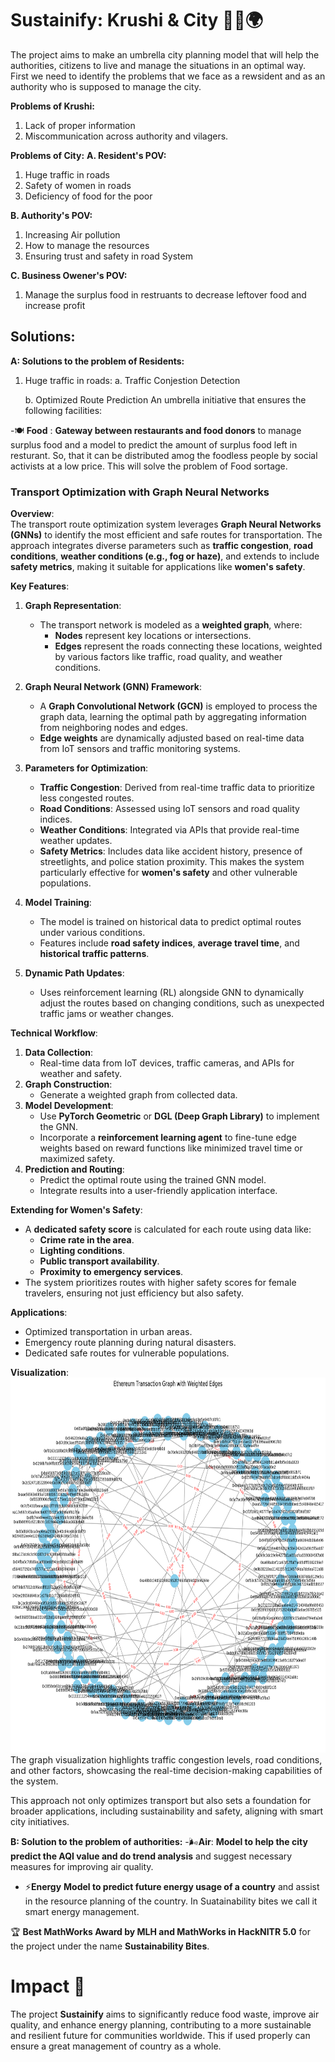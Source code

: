 # Sustainify: Krushi & City 🌱🍴🌍
The project aims to make an umbrella city planning model that will help the authorities, citizens to live and manage the situations in an optimal way. First we need to identify the problems that we face as a rewsident and as an authority who is supposed to manage the city.

**Problems of Krushi:**
1. Lack of proper information
2. Miscommunication across authority and vilagers.

**Problems of City:**
**A. Resident's POV:**
1. Huge traffic in roads
2. Safety of women in roads
3. Deficiency of food for the poor

**B. Authority's POV:**
1. Increasing Air pollution
2. How to manage the resources
3. Ensuring trust and safety in road System

**C. Business Owener's POV:**
1. Manage the surplus food in restruants to decrease leftover food and increase profit

## Solutions:

**A: Solutions to the problem of Residents:**
1. Huge traffic in roads:
   a. Traffic Conjestion Detection
   
   b. Optimized Route Prediction
An umbrella initiative that ensures the following facilities:

-🍽️ **Food** :  **Gateway between restaurants and food donors** to manage surplus food and a model to predict the amount of surplus food left in resturant. So, that it can be distributed amog the foodless people by social activists at a low price. This will solve the problem of Food sortage.

### Transport Optimization with Graph Neural Networks    

**Overview**:  
The transport route optimization system leverages **Graph Neural Networks (GNNs)** to identify the most efficient and safe routes for transportation. The approach integrates diverse parameters such as **traffic congestion**, **road conditions**, **weather conditions (e.g., fog or haze)**, and extends to include **safety metrics**, making it suitable for applications like **women's safety**.  

**Key Features**:  
1. **Graph Representation**:  
   - The transport network is modeled as a **weighted graph**, where:
     - **Nodes** represent key locations or intersections.
     - **Edges** represent the roads connecting these locations, weighted by various factors like traffic, road quality, and weather conditions.

2. **Graph Neural Network (GNN) Framework**:  
   - A **Graph Convolutional Network (GCN)** is employed to process the graph data, learning the optimal path by aggregating information from neighboring nodes and edges.
   - **Edge weights** are dynamically adjusted based on real-time data from IoT sensors and traffic monitoring systems.

3. **Parameters for Optimization**:  
   - **Traffic Congestion**: Derived from real-time traffic data to prioritize less congested routes.
   - **Road Conditions**: Assessed using IoT sensors and road quality indices.
   - **Weather Conditions**: Integrated via APIs that provide real-time weather updates.
   - **Safety Metrics**: Includes data like accident history, presence of streetlights, and police station proximity. This makes the system particularly effective for **women's safety** and other vulnerable populations.

4. **Model Training**:  
   - The model is trained on historical data to predict optimal routes under various conditions.
   - Features include **road safety indices**, **average travel time**, and **historical traffic patterns**.

5. **Dynamic Path Updates**:  
   - Uses reinforcement learning (RL) alongside GNN to dynamically adjust the routes based on changing conditions, such as unexpected traffic jams or weather changes.

**Technical Workflow**:  
1. **Data Collection**:  
   - Real-time data from IoT devices, traffic cameras, and APIs for weather and safety.
2. **Graph Construction**:  
   - Generate a weighted graph from collected data.
3. **Model Development**:  
   - Use **PyTorch Geometric** or **DGL (Deep Graph Library)** to implement the GNN.
   - Incorporate a **reinforcement learning agent** to fine-tune edge weights based on reward functions like minimized travel time or maximized safety.
4. **Prediction and Routing**:  
   - Predict the optimal route using the trained GNN model.
   - Integrate results into a user-friendly application interface.

**Extending for Women's Safety**:  
- A **dedicated safety score** is calculated for each route using data like:
  - **Crime rate in the area**.
  - **Lighting conditions**.
  - **Public transport availability**.
  - **Proximity to emergency services**.  
- The system prioritizes routes with higher safety scores for female travelers, ensuring not just efficiency but also safety.

**Applications**:  
- Optimized transportation in urban areas.
- Emergency route planning during natural disasters.
- Dedicated safe routes for vulnerable populations.

**Visualization**:  
<img src="https://github.com/Lord3008/Sustainify/blob/main/Output_Images/Transport_traffic_Graph.png" alt="Weighted graph showing traffic" width="900" height="600">  
The graph visualization highlights traffic congestion levels, road conditions, and other factors, showcasing the real-time decision-making capabilities of the system.  

This approach not only optimizes transport but also sets a foundation for broader applications, including sustainability and safety, aligning with smart city initiatives.

**B: Solution to the problem of authorities:**
-🌬️**Air**: **Model to help the city predict the AQI value and do trend analysis** and suggest necessary measures for improving air quality.

- ⚡**Energy** **Model to predict future energy usage of a country** and assist in the resource planning of the country. In Suatainability bites we call it smart energy management.

🏆 **Best MathWorks Award by MLH and MathWorks in HackNITR 5.0** for the project under the name **Sustainability Bites**.

# Impact 🌟

The project **Sustainify** aims to significantly reduce food waste, improve air quality, and enhance energy planning, contributing to a more sustainable and resilient future for communities worldwide. This if used properly can ensure a great management of country as a whole.
